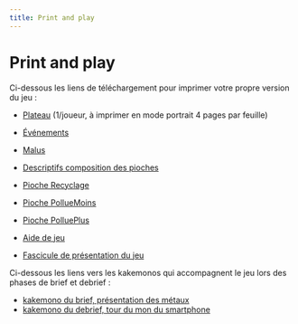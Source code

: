 ```yaml
---
title: Print and play
---
```

# Print and play

Ci-dessous les liens de téléchargement pour imprimer votre propre version du jeu :

- [Plateau](pdf/pnp/plateau.pdf) (1/joueur, à imprimer en mode portrait 4 pages par feuille)
- [Événements](pdf/pnp/events.pdf)
- [Malus](pdf/pnp/malus.pdf)
- [Descriptifs composition des pioches](pdf/pnp/recap.pdf)
- [Pioche Recyclage](pdf/pnp/recyclage.pdf)
- [Pioche PollueMoins](pdf/pnp/pollumoins.pdf)
- [Pioche PolluePlus](pdf/pnp/polluplus.pdf)

- [Aide de jeu](pdf/AideDeJeu.pdf)
- [Fascicule de présentation du jeu](pdf/depliant.pdf)

Ci-dessous les liens vers les kakemonos qui accompagnent le jeu lors des phases de brief et debrief :

- [kakemono du brief, présentation des métaux](pdf/Kakemono_PhoneImpact.pdf)
- [kakemono du debrief, tour du mon du smartphone](pdf/kakemonoDebriefPhoneImpact.pdf)
